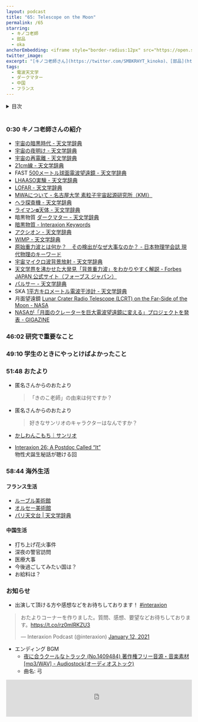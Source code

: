 ```yaml
---
layout: podcast
title: "65: Telescope on the Moon"
permalink: /65
starring:
  - キノコ老師
  - 部品
  - oka
anchorEmbedding: <iframe style="border-radius:12px" src="https://open.spotify.com/embed/episode/1Bo1VrjjGgNWJSjXvqmh7Q?utm_source=generator" width="100%" height="152" frameBorder="0" allowfullscreen="" allow="autoplay; clipboard-write; encrypted-media; fullscreen; picture-in-picture" loading="lazy"></iframe>
twitter_image: 
excerpt: "[キノコ老師さん](https://twitter.com/SMBKRHYT_kinoko)、[部品](https://twitter.com/tjmlab)、[oka](https://x.com/nowohyeah)で、電波天文学、海外でのキャリア、中国などについて話しました。 (2024/09/21 収録)"
tags:
  - 電波天文学
  - ダークマター
  - 中国
  - フランス
---
```


<details>
<!-- https://github.com/gettalong/kramdown/issues/155#issuecomment-339793629 -->
<summary markdown='span'>目次</summary>
<nav>
  * this unordered seed list will be replaced by toc as unordered list
  {:toc}
<!-- https://stackoverflow.com/a/38419441/11480802 -->
</nav>
</details>
<br>

### 0:30 キノコ老師さんの紹介

- [宇宙の暗黒時代 - 天文学辞典](https://astro-dic.jp/dark-age-of-the-universe/)
- [宇宙の夜明け - 天文学辞典](https://astro-dic.jp/cosmic-dawn/)
- [宇宙の再電離 - 天文学辞典](https://astro-dic.jp/cosmic-reionization/)
- [21cm線 - 天文学辞典](https://astro-dic.jp/21cm-line-of-hydrogen/)
- FAST [500メートル球面電波望遠鏡 - 天文学辞典](https://astro-dic.jp/five-hundred-meter-aperture-spherical-radio-telescope/)
- [LHAASO実験 - 天文学辞典](https://astro-dic.jp/lhaaso/)
- [LOFAR - 天文学辞典](https://astro-dic.jp/lofar/)
- [MWAについて - 名古屋大学 素粒子宇宙起源研究所（KMI）](https://www.kmi.nagoya-u.ac.jp/mwa%E3%81%AB%E3%81%A4%E3%81%84%E3%81%A6/)
- [ヘラ探査機 - 天文学辞典](https://astro-dic.jp/hera-spacecraft/)
- [ライマン𝛂天体 - 天文学辞典](https://astro-dic.jp/lyman-alpha-object/)
- 暗黒物質 [ダークマター - 天文学辞典](https://astro-dic.jp/dark-matter-2/)
- [暗黒物質 - Interaxion Keywords](https://interaxion-podcast.github.io/keywords/dark-matter/)
- [アクシオン - 天文学辞典](https://astro-dic.jp/axion/)
- [WIMP - 天文学辞典](https://astro-dic.jp/wimp/)
- [原始重力波とは何か？　その検出がなぜ大事なのか？ - 日本物理学会誌 現代物理のキーワード](https://www.jstage.jst.go.jp/article/butsuri/72/3/72_156/_article/-char/ja/)
- [宇宙マイクロ波背景放射 - 天文学辞典](https://astro-dic.jp/cosmic-microwave-background-radiation/)
- [天文学界を沸かせた大発見「背景重力波」をわかりやすく解説 - Forbes JAPAN 公式サイト（フォーブス ジャパン）](https://forbesjapan.com/articles/detail/64277)
- [パルサー - 天文学辞典](https://astro-dic.jp/pulsar/)
- SKA [1平方キロメートル電波干渉計 - 天文学辞典](https://astro-dic.jp/square-kilometre-array/)
- 月面望遠鏡 [Lunar Crater Radio Telescope (LCRT) on the Far-Side of the Moon - NASA](https://www.nasa.gov/general/lunar-crater-radio-telescope-lcrt-on-the-far-side-of-the-moon/)
- [NASAが「月面のクレーターを巨大電波望遠鏡に変える」プロジェクトを発表 - GIGAZINE](https://gigazine.net/news/20200410-nasa-lunar-crater-radio-telescope/)

### 46:02 研究で重要なこと

### 49:10 学生のときにやっとけばよかったこと

### 51:48 おたより

- 匿名さんからのおたより
  >「きのこ老師」の由来は何ですか？
- 匿名さんからのおたより
  >好きなサンリオのキャラクターはなんですか？

- [かしわんこもち｜サンリオ](https://www.sanrio.co.jp/characters/kashiwankomochi/)
- [Interaxion 26: A Postdoc Called “It”](https://interaxion-podcast.github.io/26)  
  物性犬誕生秘話が聴ける回

### 58:44 海外生活

#### フランス生活

- [ルーブル美術館](https://www.louvre.fr/en)
- [オルセー美術館](https://www.musee-orsay.fr/en)
- [パリ天文台 | 天文学辞典](https://astro-dic.jp/paris-observatory/)

#### 中国生活

- 打ち上げ花火事件
- 深夜の警官訪問
- 医療大事
- 今後過ごしてみたい国は？
- お給料は？

### お知らせ

- 出演して頂ける方や感想などをお待ちしております！ [#interaxion](https://twitter.com/hashtag/interaxion)

<blockquote class="twitter-tweet tw-align-center"><p lang="ja" dir="ltr">おたよりコーナーを作りました。質問、感想、要望などお待ちしております。<a href="https://t.co/rz0mlRKZU3">https://t.co/rz0mlRKZU3</a></p>— Interaxion Podcast (@interaxion) <a href="https://twitter.com/interaxion/status/1348936492488421378?ref_src=twsrc%5Etfw">January 12, 2021</a>
</blockquote> <script async src="https://platform.twitter.com/widgets.js" charset="utf-8"></script>

- エンディング BGM
  - [夜に合うクールなトラック (No.1409484) 著作権フリー音源・音楽素材 [mp3/WAV] - Audiostock(オーディオストック)](https://audiostock.jp/audio/1409484)
  - 曲名: 弓

<iframe width="100%" height="100" scrolling="no" frameborder="no" src="https://audiostock.jp/embed?id=1409484"></iframe>
